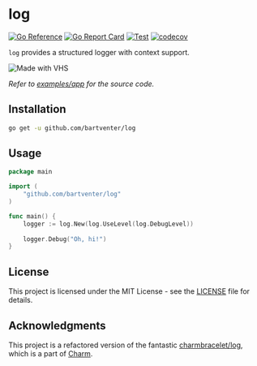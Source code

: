 # log
[![Go Reference](https://pkg.go.dev/badge/github.com/bartventer/log.svg)](https://pkg.go.dev/github.com/bartventer/log)
[![Go Report Card](https://goreportcard.com/badge/github.com/bartventer/log)](https://goreportcard.com/report/github.com/bartventer/log)
[![Test](https://github.com/bartventer/log/actions/workflows/default.yml/badge.svg)](https://github.com/bartventer/log/actions/workflows/default.yml)
[![codecov](https://codecov.io/gh/bartventer/log/graph/badge.svg?token=btaj9v5KWM)](https://codecov.io/gh/bartventer/log)

`log` provides a structured logger with context support.

![Made with VHS](https://vhs.charm.sh/vhs-1Bb0tQxFBTi6YSCGGo5SII.gif)

_Refer to [examples/app](examples/app/app.go) for the source code._

## Installation

```bash
go get -u github.com/bartventer/log
```

## Usage

```go
package main

import (
    "github.com/bartventer/log"
)

func main() {
    logger := log.New(log.UseLevel(log.DebugLevel))
    
    logger.Debug("Oh, hi!")
}
```

## License

This project is licensed under the MIT License - see the [LICENSE](LICENSE) file for details.

## Acknowledgments

This project is a refactored version of the fantastic [charmbracelet/log](https://github.com/charmbracelet/log), which is a part of [Charm](https://charm.sh/).
